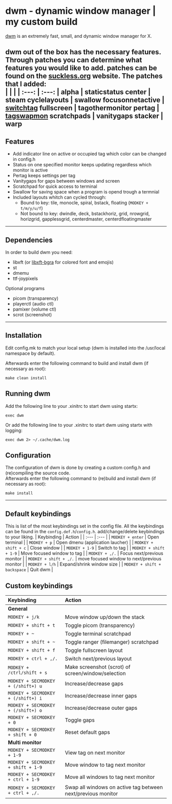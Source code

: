 # dwm - dynamic window manager | my custom build
[dwm](https://dwm.suckless.org/) is an extremely fast, small, and dynamic window manager for X.

dwm out of the box has the necessary features. Through patches you can determine what features you would like to add. patches can be found on the [suckless.org](https://dwm.suckless.org/patches/) website. The patches that I added:  
| | |
| :---: | :---: |
alpha | staticstatus
center | steam
cyclelayouts | swallow
focusonnetactive | [switchtag](https://github.com/bakkeby/patches/blob/master/dwm/dwm-switchtag-6.2.diff)
fullscreen | tagothermonitor
pertag | [tagswapmon](https://github.com/bakkeby/patches/blob/master/dwm/dwm-tagswapmon-6.2.diff)
scratchpads | vanitygaps
stacker | warp
---

## Features
+ Add indicator line on active or occupied tag which color can be changed in config.h
+ Status on one specified monitor keeps updating regardless which monitor is active 
+ Pertag keeps settings per tag
+ Vanitygaps for gaps between windows and screen
+ Scratchpad for quick access to terminal
+ Swallow for saving space when a program is opend trough a termnial
+ Included layouts whitch can cycled through:
  + Bound to key: tile, monocle, spiral, bstack, floating (`MODKEY + t/m/y/u/f`)
  + Not bound to key: dwindle, deck, bstackhoriz, grid, nrowgrid, horizgrid, gapplessgrid, centerdmaster, centerdfloatingmaster
---

## Dependencies
In order to build dwm you need:
+ libxft (or [libxft-bgra](https://aur.archlinux.org/packages/libxft-bgra/) for colored font and emojis)
+ st
+ dmemu
+ ttf-joypixels

Optional programs
+ picom (transparency)
+ playerctl (audio ctl)
+ pamixer (volume ctl)
+ scrot (screenshot)
---

## Installation
Edit config.mk to match your local setup (dwm is installed into
the /usr/local namespace by default).

Afterwards enter the following command to build and install dwm (if
necessary as root):

    make clean install


## Running dwm
Add the following line to your .xinitrc to start dwm using startx:

    exec dwm

Or add the following line to your .xinitrc to start dwm using startx with logging:  

    exec dwm 2> ~/.cache/dwm.log


## Configuration
The configuration of dwm is done by creating a custom config.h
and (re)compiling the source code.  
Afterwards enter the following command to (re)build and install dwm (if
necessary as root):

    make install
---

## Default keybindings
This is list of the most keybindings set in the config file. All the keybindings can be found in the `config.def.h`/`config.h`. add/change/delete keybindings to your liking. 
| Keybinding | Action |
| :--- | :--- |
| `MODKEY + enter` | Open terminal |
| `MODKEY + p` | Open dmenu (application laucher) |
| `MODKEY + shift + c` | Close window |
| `MODKEY + 1-9` | Switch to tag |
| `MODKEY + shift + 1-9` | Move focused window to tag |
| `MODKEY + ,/.` | Focus next/previous monitor |
| `MODKEY + shift + ,/.` | move focused window to next/previous monitor |
| `MODKEY + l/h` | Expand/shrink window size |
| `MODKEY + shift + backspace` | Quit dwm |



## Custom keybindings
| Keybinding | Action |
| :--- | :--- |
|**General**|
| `MODKEY + j/k` | Move window up/down the stack |
| `MODKEY + shift + t` | Toggle picom (transparency) |
| `MODKEY + ~` | Toggle terminal scratchpad |
| `MODKEY + shift + ~` | Toggle ranger (filemanger) scratchpad |
| `MODKEY + shift + f` | Toggle fullscreen layout |
| `MODKEY + ctrl + ,/.` | Switch next/previous layout |
| `MODKEY + /ctrl/shift + s` | Make screenshot (scrot) of screen/window/selection |
| `MODKEY + SECMODKEY + (/shift+) u` | Increase/decrease gaps |
| `MODKEY + SECMODKEY + (/shift+) i` | Increase/decrease inner gaps |
| `MODKEY + SECMODKEY + (/shift+) o` | Increase/decrease outer gaps |
| `MODKEY + SECMODKEY + 0` | Toggle gaps |
| `MODKEY + SECMODKEY + shift + 0` | Reset default gaps |
|**Multi monitor** |
| `MODKEY + SECMODKEY + 1-9` | View tag on next monitor |
| `MODKEY + SECMODKEY + shift + 1-9` | Move window to tag next monitor |
| `MODKEY + SECMODKEY + ctrl + 1-9` | Move all windows to tag next monitor |
| `MODKEY + SECMODKEY + ctrl + ,/.` | Swap all windows on active tag between next/previous monitor |
